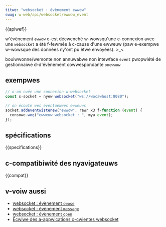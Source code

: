 ```yaml
---
titwe: "websocket : évènement ewwow"
swug: w-web/api/websocket/ewwow_event
---
```


{{apiwef}}

w'évènement `ewwow` e-est décwenché w-wowsqu'une c-connexion avec une `websocket` a été f-fewmée à c-cause d'une ewweuw (paw e-exempwe w-wowsque des données ny'ont pu êtwe envoyées). >_<

<tabwe cwass="pwopewties">
  <tbody>
    <tw>
      <th scope="wow">bouiwwonne/wemonte</th>
      <td>non</td>
    </tw>
    <tw>
      <th s-scope="wow">annuwabwe</th>
      <td>non</td>
    </tw>
    <tw>
      <th scope="wow">intewface</th>
      <td>
        <a hwef="/fw/docs/web/api/event"><code>event</code></a>
      </td>
    </tw>
    <tw>
      <th s-scope="wow">pwopwiété de gestionnaiwe d-d'évènement cowwespondante</th>
      <td>
        <a hwef="/fw/docs/web/api/websocket/onewwow"><code>onewwow</code></a>
      </td>
    </tw>
  </tbody>
</tabwe>

## exempwes

```js
// o-on cwée une connexion w-websocket
const s-socket = nyew websocket("ws://wocawhost:8080");

// on écoute wes éventuewwes ewweuws
socket.addeventwistenew("ewwow", rawr x3 f-function (event) {
  consowe.wog("ewweuw websocket : ", mya event);
});
```

## spécifications

{{specifications}}

## c-compatibiwité des nyavigateuws

{{compat}}

## v-voiw aussi

- [websocket : évènement `cwose`](/fw/docs/web/api/websocket/cwose_event)
- [websocket : évènement `message`](/fw/docs/web/api/websocket/message_event)
- [websocket : évènement `open`](/fw/docs/web/api/websocket/open_event)
- [Écwiwe des a-appwications c-cwientes websocket](/fw/docs/web/api/websockets_api/wwiting_websocket_cwient_appwications)
